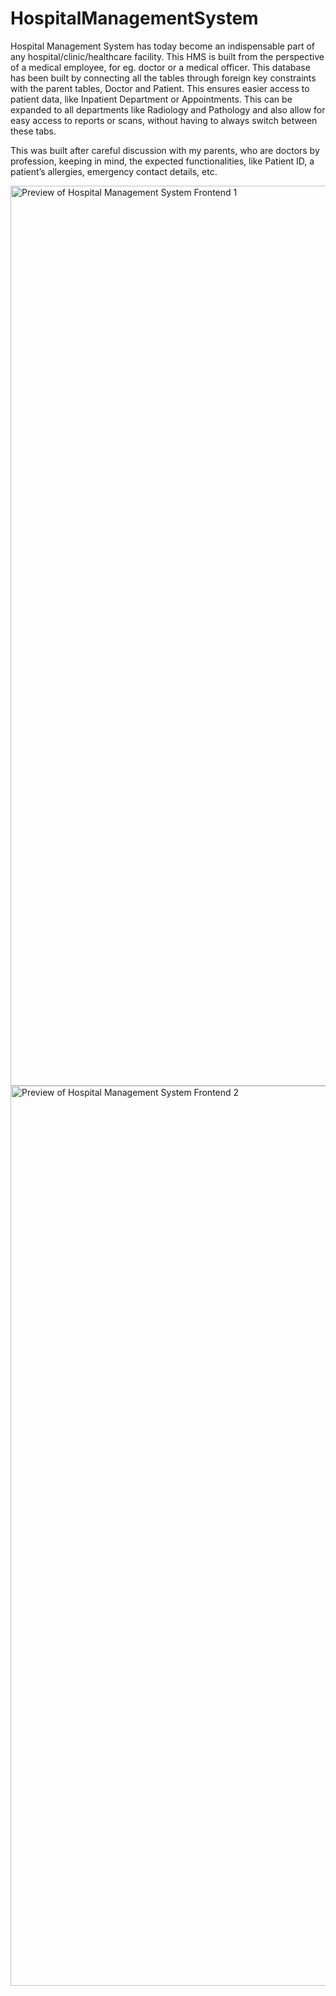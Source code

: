 # HospitalManagementSystem
Hospital Management System has today become an indispensable part of any hospital/clinic/healthcare facility. This HMS is built from the perspective of a medical employee, for eg. doctor or a medical officer. This database has been built by connecting all the tables through foreign key constraints with the parent tables, Doctor and Patient. This ensures easier access to patient data, like Inpatient Department or Appointments. This can be expanded to all departments like Radiology and Pathology and also allow for easy access to reports or scans, without having to always switch between these tabs.

This was built after careful discussion with my parents, who are doctors by profession, keeping in mind, the expected functionalities, like Patient ID, a patient’s allergies, emergency contact details, etc.

<img width="1440" alt="Preview of Hospital Management System Frontend 1" src="https://user-images.githubusercontent.com/77573059/213196854-0e156148-241c-4cba-ae43-a62fa945621c.png">
<img width="1440" alt="Preview of Hospital Management System Frontend 2" src="https://user-images.githubusercontent.com/77573059/213196934-6d1f385b-3fa4-49a6-b7c5-81e52d15e69d.png">
